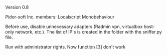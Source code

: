 Version 0.8

Pidor-soft Inc. members: Localscript Monobehaviour

Before use, disable unnecessary adapters (Radmin vpn, virtualbox host-only network, etc.). The list of IP's is created in the folder with the sniffer.py file.

Run with administrator rights.
Now function [3] don't work
